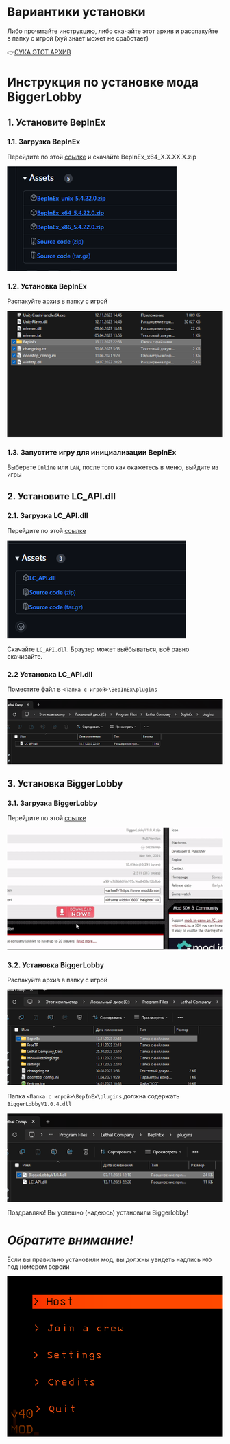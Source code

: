 # Вариантики установки
Либо прочитайте инструкцию, либо скачайте этот архив и расспакуйте в папку с игрой (хуй знает может не сработает)

👉[СУКА ЭТОТ АРХИВ](<./BepInEx-With-BiggerLobby.zip>)

# **Инструкция по установке мода BiggerLobby**

## 1. Установите BepInEx

### 1.1. Загрузка BepInEx

Перейдите по этой [ссылке](<https://github.com/BepInEx/BepInEx/releases/>) и скачайте BepInEx_x64_X.X.XX.X.zip

![Список архивов мода для разных систем](./beplnEx-repo-release.png)

### 1.2. Установка BepInEx

Распакуйте архив в папку с игрой

![Добавленные файлы](./paste-beplnEx-file.png)

### 1.3. Запустите игру для инициализации BepInEx

Выберете `Online` или `LAN`, после того как окажетесь в меню, выйдите из игры

## 2. Установите LC_API.dll

### 2.1. Загрузка LC_API.dll

Перейдите по этой [ссылке](<https://github.com/u-2018/LC-API/releases/tag/v1.3.3>)

![Список вариантов релиза](./LC_API-repo-release.png)

Скачайте `LC_API.dll`. Браузер может выёбываться, всё равно скачивайте.

### 2.2 Установка LC_API.dll

Поместите файл в `<Папка с игрой>\BepInEx\plugins`

![Папка в которую устанавливать LC_API.dll](./folder-LC_API.png)

## 3. Установка BiggerLobby

### 3.1. Загрузка BiggerLobby

Перейдите по этой [ссылке](<https://www.moddb.com/games/lethal-company/downloads/bigger-lobby>)

![Откуда скачивать](./download-BiggerLobby.gif)

### 3.2. Установка BiggerLobby

Распакуйте архив в папку с игрой

![Добавленные файлы](./folder-biggerLobby.png)

Папка `<Папка с игрой>\BepInEx\plugins` должна содержать `BiggerLobbyV1.0.4.dll`

![Папка в которую устанавливать BiggerLobby](./plugin-folder-after-extract.png)

Поздравляю! Вы успешно (надеюсь) установили Biggerlobby!

# ***Обратите внимание!***

Если вы правильно установили мод, вы должны увидеть надпись `MOD` под номером версии

![Надпись MOD появляется при успешной установке](./complete-installations.png)
